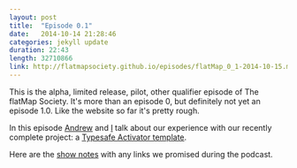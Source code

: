 ```yaml
---
layout: post
title:  "Episode 0.1"
date:   2014-10-14 21:28:46
categories: jekyll update
duration: 22:43
length: 32710866
link: http://flatmapsociety.github.io/episodes/flatMap_0_1-2014-10-15.mp3
---
```

This is the alpha, limited release, pilot, other qualifier episode of The flatMap Society.  It's more than an episode 0, but definitely not yet an episode 1.0.  Like the website so far it's pretty rough.

In this episode [Andrew][andrew] and [I][steven] talk about our experience with our recently complete project: a [Typesafe Activator template][activator].

Here are the [show notes][shownotes] with any links we promised during the podcast.

[andrew]:      http://twitter.com/han_cholo
[steven]:     http://twitter.com/gangstead
[activator]: https://typesafe.com/activator/templates
[shownotes]: https://gist.github.com/gangstead/01dd6c59e23f6db61be4
